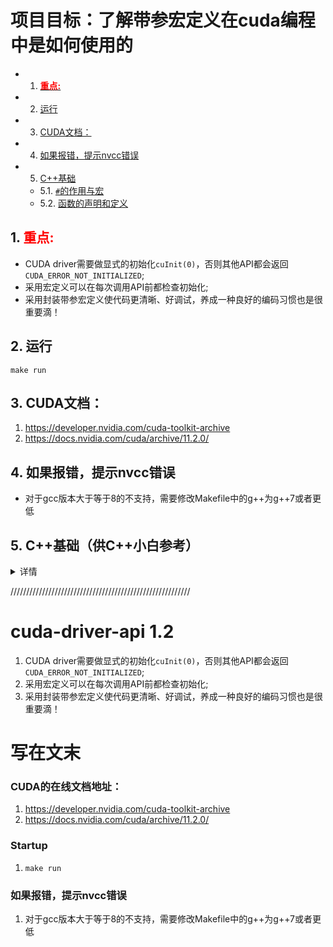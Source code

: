 # 项目目标：了解带参宏定义在cuda编程中是如何使用的
<!-- vscode-markdown-toc -->
* 1. [<span style='color:red'>**重点:**</span>](#spanstylecolor:red:span)
* 2. [运行](#)
* 3. [CUDA文档：](#CUDA)
* 4. [如果报错，提示nvcc错误](#nvcc)
* 5. [C++基础](#C)
	* 5.1. [`#`的作用与宏](#-1)
	* 5.2. [函数的声明和定义](#-1)

<!-- vscode-markdown-toc-config
	numbering=true
	autoSave=true
	/vscode-markdown-toc-config -->
<!-- /vscode-markdown-toc -->


##  1. <a name='spanstylecolor:red:span'></a><span style='color:red'>**重点:**</span>

- CUDA driver需要做显式的初始化`cuInit(0)`，否则其他API都会返回`CUDA_ERROR_NOT_INITIALIZED`;
- 采用宏定义可以在每次调用API前都检查初始化;
- 采用封装带参宏定义使代码更清晰、好调试，养成一种良好的编码习惯也是很重要滴！

##  2. <a name=''></a>运行
`make run`

##  3. <a name='CUDA'></a>CUDA文档：
1. https://developer.nvidia.com/cuda-toolkit-archive
2. https://docs.nvidia.com/cuda/archive/11.2.0/

##  4. <a name='nvcc'></a>如果报错，提示nvcc错误
- 对于gcc版本大于等于8的不支持，需要修改Makefile中的g++为g++7或者更低


##  5. <a name='C'></a>C++基础（供C++小白参考）
<details> <!--C++基础 -->
<summary> 详情 </summary>

###  5.1. <a name='-1'></a>`#`的作用与宏
[参见src/main.cpp](src/main.cpp) 9,10行:
<details> <!-- hong -->
<summary>详情</summary>   

宏定义将一个`标识符`定义为一个`字符串`
- 简单的例子
    1. #define <宏名> <宏体> <br>
	例子🌰🌰🌰：<br>
	#define PI 3.14 <br>
	当出现PI时，默认其为常量，且值为3.14 <br>
	
	2. #define <宏名>（<参数表>） <宏体> <br>
	例子🌰🌰🌰：<br>
	#define F(a,b) a+b <br>
	当出现 F(x,y)时，系统默认执行 x+y <br> 

- 本程序的例子：
  - `#define checkDriver(op)  __check_cuda_driver((op), #op, __FILE__, __LINE__)`    
  - 即每次我执行`checkDriver(my_func)`的时候，我真正执行的是__check_cuda_driver 这个函数，这函数传入的参数有my_func输出的结果（op），它的名字，当前所编译的文件和行数（方便之后报错时可以定位错误源）
  - `#op`中的`#`作用是把参数（变量）变成字符串

</details> <!-- hong -->

<br>

###  5.2. <a name='-1'></a>函数的声明和定义
[参见src/main.cpp](src/main.cpp) 9~23行:

<details> <!-- declaration -->
<summary>详情</summary>

- C++的脚本中所有的函数都是先声明后定义的
1. 声明是为了告诉**编译器**即<strong>将定义的函数名</strong>和<strong>返回值类型</strong>是什么  
2. 定义是告诉编译器函数的功能是什么    
3. 不声明则无法调用    
4. 声明叫做函数原型，函数定义叫做函数实现      
5. 声明并未给函数分配内存，只有定义的时候才给函数分配内存    
6. **函数的声明和定义不必一定在一个脚本中进行,可以将要定义的函数在.h头文件中进行统一的声明**<br>
    ```c++
    举个例子🌰🌰🌰：    
    int Add(int, int);       => 声明
    int Add(int a, int b){   => 定义     
    a = a + 2;      
    return (a + b)      
    }
    ```
</details> <!-- declaration -->




</details> <!--C++基础 -->

/////////////////////////////////////////////////////////

# cuda-driver-api 1.2
1. CUDA driver需要做显式的初始化`cuInit(0)`，否则其他API都会返回`CUDA_ERROR_NOT_INITIALIZED`;
2. 采用宏定义可以在每次调用API前都检查初始化;
3. 采用封装带参宏定义使代码更清晰、好调试，养成一种良好的编码习惯也是很重要滴！

# 写在文末
### CUDA的在线文档地址：
1. https://developer.nvidia.com/cuda-toolkit-archive
2. https://docs.nvidia.com/cuda/archive/11.2.0/

### Startup
1. `make run`

### 如果报错，提示nvcc错误
1. 对于gcc版本大于等于8的不支持，需要修改Makefile中的g++为g++7或者更低
